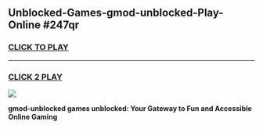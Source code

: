 
## Unblocked-Games-gmod-unblocked-Play-Online #247qr
<h3>
<a href="https://news.freeplayer.one?title=gmod-unblocked&ref=3">CLICK TO PLAY</a></h3>
<hr>

<h3>
<a href="https://news.freeplayer.one?title=gmod-unblocked&ref=3">CLICK 2 PLAY</a>
  
</h3>

<a href="https://news.freeplayer.one?title=gmod-unblocked&ref=3"><img src="https://clearcache.store/games.png"></a>


**gmod-unblocked games unblocked: Your Gateway to Fun and Accessible Online Gaming**

